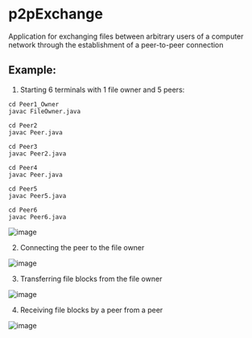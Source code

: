 # p2pExchange
Application for exchanging files between arbitrary users of a computer network through the establishment of a peer-to-peer connection 


## Example:

1. Starting 6 terminals with 1 file owner and 5 peers:

```
cd Peer1_Owner
javac FileOwner.java
```

```
cd Peer2
javac Peer.java
```

```
cd Peer3
javac Peer2.java
```

```
cd Peer4
javac Peer.java
```

```
cd Peer5
javac Peer5.java
```

```
cd Peer6
javac Peer6.java
```

![image](https://user-images.githubusercontent.com/81106878/132889420-34a53867-d958-4f93-a810-82b561f7aeba.png)


2. Сonnecting the peer to the file owner

![image](https://user-images.githubusercontent.com/81106878/132889647-c9555dbb-c25b-42c2-8544-a18f224ef9ee.png)


3. Transferring file blocks from the file owner 

![image](https://user-images.githubusercontent.com/81106878/132889823-37223c79-52a0-4787-8a4e-16a243712646.png)

4. Receiving file blocks by a peer from a peer 

![image](https://user-images.githubusercontent.com/81106878/132889979-ef544673-6cd7-4779-b18b-6659dbf0a3ff.png)

